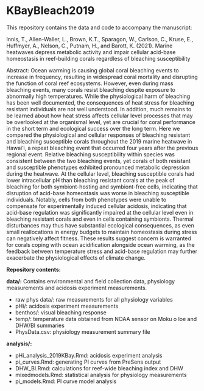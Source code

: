 # KBayBleach2019
This repository contains the data and code to accompany the manuscript: 

Innis, T., Allen-Waller, L., Brown, K.T., Sparagon, W., Carlson, C., Kruse, E., Huffmyer, A., Nelson, C., Putnam, H., and Barott, K. (2021). Marine heatwaves depress metabolic activity and impair cellular acid-base homeostasis in reef-building corals regardless of bleaching susceptibility

Abstract:
Ocean warming is causing global coral bleaching events to increase in frequency, resulting in widespread coral mortality and disrupting the function of coral reef ecosystems. However, even during mass bleaching events, many corals resist bleaching despite exposure to abnormally high temperatures. While the physiological harm of bleaching has been well documented, the consequences of heat stress for bleaching resistant individuals are not well understood. In addition, much remains to be learned about how heat stress affects cellular level processes that may be overlooked at the organismal level, yet are crucial for coral performance in the short term and ecological success over the long term. Here we compared the physiological and cellular responses of bleaching resistant and bleaching susceptible corals throughout the 2019 marine heatwave in Hawai‘i, a repeat bleaching event that occurred four years after the previous regional event. Relative bleaching susceptibility within species was consistent between the two bleaching events, yet corals of both resistant and susceptible phenotypes exhibited pronounced metabolic depression during the heatwave. At the cellular level, bleaching susceptible corals had lower intracellular pH than bleaching resistant corals at the peak of bleaching for both symbiont-hosting and symbiont-free cells, indicating that disruption of acid-base homeostasis was worse in bleaching susceptible individuals. Notably, cells from both phenotypes were unable to compensate for experimentally induced cellular acidosis, indicating that acid-base regulation was significantly impaired at the cellular level even in bleaching resistant corals and even in cells containing symbionts. Thermal disturbances may thus have substantial ecological consequences, as even small reallocations in energy budgets to maintain homeostasis during stress can negatively affect fitness. These results suggest concern is warranted for corals coping with ocean acidification alongside ocean warming, as the feedback between temperature stress and acid-base regulation may further exacerbate the physiological effects of climate change.

**Repository contents:**

**data/:** Contains environmental and field collection data, physiology measurements and acidosis experiment measurements. 
* raw phys data/: raw measurements for all physiology variables
* pHi/: acidosis experiment measurements
* benthos/: visual bleaching response
* temp/: temperature data obtained from NOAA sensor on Moku o loe and DHW/BI summaries
* PhysData.csv: physiology measurement summary file

**analysis/:**
* pHi_analysis_2019KBay.Rmd: acidosis experiment analysis
* pi_curves.Rmd: generating PI curves from PreSens output
* DHW_BI.Rmd: calculations for reef-wide bleaching index and DHW
* mixedmodels.Rmd: statistical analysis for physiology measurements
* pi_models.Rmd: PI curve model analysis
